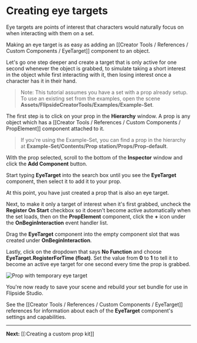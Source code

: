 # Creating eye targets

Eye targets are points of interest that characters would naturally focus on when interacting with them on a set.

Making an eye target is as easy as adding an [[Creator Tools / References / Custom Components / EyeTarget]] component to an object.

Let's go one step deeper and create a target that is only active for one second whenever the object is grabbed, to simulate taking a short interest in the object while first interacting with it, then losing interest once a character has it in their hand.

> Note: This tutorial assumes you have a set with a prop already setup. To use an existing set from the examples, open the scene **Assets/FlipsideCreatorTools/Examples/Example-Set**.

The first step is to click on your prop in the **Hierarchy** window. A prop is any object which has a [[Creator Tools / References / Custom Components / PropElement]] component attached to it.

> If you're using the Example-Set, you can find a prop in the hierarchy at **Example-Set/Contents/Prop station/Props/Prop-default**.

With the prop selected, scroll to the bottom of the **Inspector** window and click the **Add Component** button.

Start typing **EyeTarget** into the search box until you see the **EyeTarget** component, then select it to add it to your prop.

At this point, you have just created a prop that is also an eye target.

Next, to make it only a target of interest when it's first grabbed, uncheck the **Register On Start** checkbox so it doesn't become active automatically when the set loads, then on the **PropElement** component, click the **+** icon under the **OnBeginInteraction** event handler list.

Drag the **EyeTarget** component into the empty component slot that was created under **OnBeginInteraction**.

Lastly, click on the dropdown that says **No Function** and choose **EyeTarget.RegisterForTime (float)**. Set the value from **0** to **1** to tell it to become an active eye target for one second every time the prop is grabbed.

![Prop with temporary eye target](https://www.flipsidexr.com/files/docs/graphics/prop-temp-eye-target.png)

You're now ready to save your scene and rebuild your set bundle for use in Flipside Studio.

See the [[Creator Tools / References / Custom Components / EyeTarget]] references for information about each of the **EyeTarget** component's settings and capabilities.

---

**Next:** [[:Creating a custom prop kit]]
